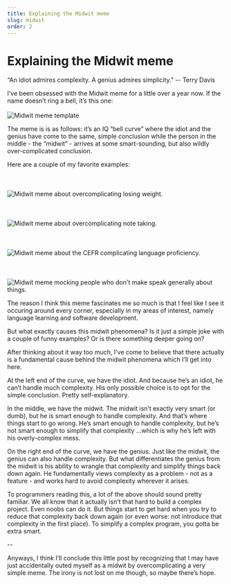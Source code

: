 ```yaml
---
title: Explaining the Midwit meme
slug: midwit
order: 2
---
```


# Explaining the Midwit meme


“An idiot admires complexity. A genius admires simplicity.”
-- Terry Davis


I’ve been obsessed with the Midwit meme for a little over a year now. If the name doesn’t ring a bell, it’s this one:
<br />
<br />
![Midwit meme template](/article_assets/midwit.jpg)


The meme is is as follows: it’s an IQ “bell curve” where the idiot and the genius have come to the same, simple conclusion while the person in the middle - the “midwit” - arrives at some smart-sounding, but also wildly over-complicated conclusion.


Here are a couple of my favorite examples:
<br />
<br />
<br />
<br />
![Midwit meme about overcomplicating losing weight.](/article_assets/diet.png)
<br />
<br />
<br />
<br />
![Midwit meme about overcomplicating note taking.](/article_assets/productivity.jpeg)
<br />
<br />
<br />
<br />
![Midwit meme about the CEFR complicating language proficiency.](/article_assets/cefr.png)
<br />
<br />
<br />
<br />
![Midwit meme mocking people who don't make speak generally about things.](/article_assets/general.png)

The reason I think this meme fascinates me so much is that I feel like I see it occuring around every corner, especially in my areas of interest, namely language learning and software development.

But what exactly causes this midwit phenomena? Is it just a simple joke with a couple of funny examples? Or is there something deeper going on?

After thinking about it way too much, I’ve come to believe that there actually is a fundamental cause behind the midwit phenomena which I’ll get into here.

At the left end of the curve, we have the idiot. And because he’s an idiot, he can’t handle much complexity. His only possible choice is to opt for the simple conclusion. Pretty self-explanatory.

In the middle, we have the midwit. The midwit isn’t exactly very smart (or dumb), but he is smart enough to handle complexity. And that’s where things start to go wrong. He’s smart enough to handle complexity, but he’s not smart enough to simplify that complexity …which is why he’s left with his overly-complex mess.

On the right end of the curve, we have the genius. Just like the midwit, the genius can also handle complexity. But what differentiates the genius from the midwit is his ability to wrangle that complexity and simplify things back down again. He fundamentally views complexity as a problem - not as a feature - and works hard to avoid complexity wherever it arises.

To programmers reading this, a lot of the above should sound pretty familiar. We all know that it actually isn’t that hard to build a complex project. Even noobs can do it. But things start to get hard when you try to reduce that complexity back down again (or even worse: not introduce that complexity in the first place). To simplify a complex program, you gotta be extra smart.

--

Anyways, I think I’ll conclude this little post by recognizing that I may have just accidentally outed myself as a midwit by overcomplicating a very simple meme. The irony is not lost on me though, so maybe there’s hope.